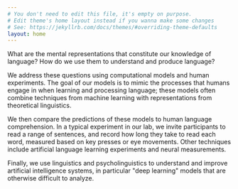 ```yaml
---
# You don't need to edit this file, it's empty on purpose.
# Edit theme's home layout instead if you wanna make some changes
# See: https://jekyllrb.com/docs/themes/#overriding-theme-defaults
layout: home
---
```


What are the mental representations that constitute our knowledge of language? How do we use them to understand and produce language?


We address these questions using computational models and human experiments. The goal of our models is to mimic the processes that humans engage in when learning and processing language; these models often combine techniques from machine learning with representations from theoretical linguistics.

We then compare the predictions of these models to human language comprehension. In a typical experiment in our lab, we invite participants to read a range of sentences, and record how long they take to read each word, measured based on key presses or eye movements. Other techniques include artificial language learning experiments and neural measurements.

Finally, we use linguistics and psycholinguistics to understand and improve artificial intelligence systems, in particular "deep learning" models that are otherwise difficult to analyze.

